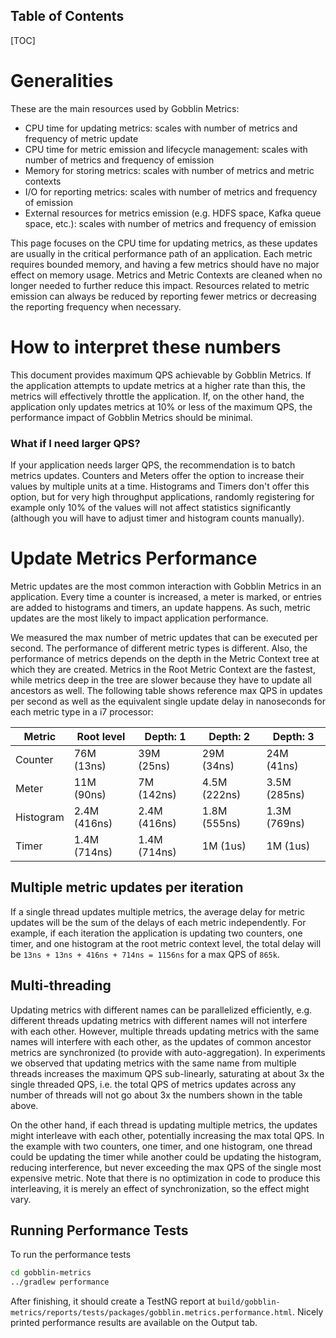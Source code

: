 Table of Contents
-----------------

[TOC]

Generalities
============
These are the main resources used by Gobblin Metrics:
* CPU time for updating metrics: scales with number of metrics and frequency of metric update
* CPU time for metric emission and lifecycle management: scales with number of metrics and frequency of emission
* Memory for storing metrics: scales with number of metrics and metric contexts
* I/O for reporting metrics: scales with number of metrics and frequency of emission
* External resources for metrics emission (e.g. HDFS space, Kafka queue space, etc.): scales with number of metrics and frequency of emission

This page focuses on the CPU time for updating metrics, as these updates are usually in the critical performance path of an application. Each metric requires bounded memory, and having a few metrics should have no major effect on memory usage. Metrics and Metric Contexts are cleaned when no longer needed to further reduce this impact. Resources related to metric emission can always be reduced by reporting fewer metrics or decreasing the reporting frequency when necessary.

How to interpret these numbers
==============================
This document provides maximum QPS achievable by Gobblin Metrics. If the application attempts to update metrics at a higher rate than this, the metrics will effectively throttle the application. If, on the other hand, the application only updates metrics at 10% or less of the maximum QPS, the performance impact of Gobblin Metrics should be minimal.

### What if I need larger QPS?
If your application needs larger QPS, the recommendation is to batch metrics updates. Counters and Meters offer the option to increase their values by multiple units at a time. Histograms and Timers don't offer this option, but for very high throughput applications, randomly registering for example only 10% of the values will not affect statistics significantly (although you will have to adjust timer and histogram counts manually).

Update Metrics Performance
==========================
Metric updates are the most common interaction with Gobblin Metrics in an application. Every time a counter is increased, a meter is marked, or entries are added to histograms and timers, an update happens. As such, metric updates are the most likely to impact application performance.

We measured the max number of metric updates that can be executed per second. The performance of different metric types is different. Also, the performance of metrics depends on the depth in the Metric Context tree at which they are created. Metrics in the Root Metric Context are the fastest, while metrics deep in the tree are slower because they have to update all ancestors as well. The following table shows reference max QPS in updates per second as well as the equivalent single update delay in nanoseconds for each metric type in a i7 processor:

| Metric | Root level | Depth: 1 | Depth: 2 | Depth: 3 |
|--------|------------|----------|----------|----------|
| Counter | 76M (13ns) | 39M (25ns) | 29M (34ns) | 24M (41ns) |
| Meter | 11M (90ns) | 7M (142ns) | 4.5M (222ns) | 3.5M (285ns) |
| Histogram | 2.4M (416ns) | 2.4M (416ns) | 1.8M (555ns) | 1.3M (769ns) |
| Timer | 1.4M (714ns) | 1.4M (714ns) | 1M (1us) | 1M (1us) |

Multiple metric updates per iteration
-------------------------------------
If a single thread updates multiple metrics, the average delay for metric updates will be the sum of the delays of each metric independently. For example, if each iteration the application is updating two counters, one timer, and one histogram at the root metric context level, the total delay will be `13ns + 13ns + 416ns + 714ns = 1156ns` for a max QPS of `865k`.

Multi-threading
---------------
Updating metrics with different names can be parallelized efficiently, e.g. different threads updating metrics with different names will not interfere with each other. However, multiple threads updating metrics with the same names will interfere with each other, as the updates of common ancestor metrics are synchronized (to provide with auto-aggregation). In experiments we observed that updating metrics with the same name from multiple threads increases the maximum QPS sub-linearly, saturating at about 3x the single threaded QPS, i.e. the total QPS of metrics updates across any number of threads will not go about 3x the numbers shown in the table above.

On the other hand, if each thread is updating multiple metrics, the updates might interleave with each other, potentially increasing the max total QPS. In the example with two counters, one timer, and one histogram, one thread could be updating the timer while another could be updating the histogram, reducing interference, but never exceeding the max QPS of the single most expensive metric. Note that there is no optimization in code to produce this interleaving, it is merely an effect of synchronization, so the effect might vary.

Running Performance Tests
-------------------------
To run the performance tests
```bash
cd gobblin-metrics
../gradlew performance
```

After finishing, it should create a TestNG report at `build/gobblin-metrics/reports/tests/packages/gobblin.metrics.performance.html`. Nicely printed performance results are available on the Output tab. 
